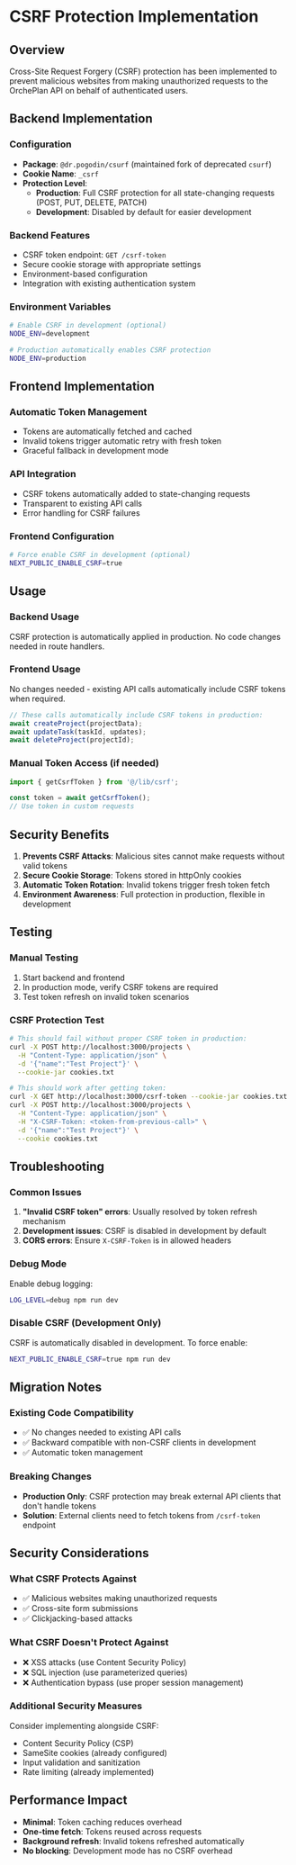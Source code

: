 # CSRF Protection Implementation

## Overview

Cross-Site Request Forgery (CSRF) protection has been implemented to prevent malicious websites from making unauthorized requests to the OrchePlan API on behalf of authenticated users.

## Backend Implementation

### Configuration
- **Package**: `@dr.pogodin/csurf` (maintained fork of deprecated `csurf`)
- **Cookie Name**: `_csrf`
- **Protection Level**: 
  - **Production**: Full CSRF protection for all state-changing requests (POST, PUT, DELETE, PATCH)
  - **Development**: Disabled by default for easier development

### Backend Features
- CSRF token endpoint: `GET /csrf-token`
- Secure cookie storage with appropriate settings
- Environment-based configuration
- Integration with existing authentication system

### Environment Variables
```bash
# Enable CSRF in development (optional)
NODE_ENV=development

# Production automatically enables CSRF protection
NODE_ENV=production
```

## Frontend Implementation

### Automatic Token Management
- Tokens are automatically fetched and cached
- Invalid tokens trigger automatic retry with fresh token
- Graceful fallback in development mode

### API Integration
- CSRF tokens automatically added to state-changing requests
- Transparent to existing API calls
- Error handling for CSRF failures

### Frontend Configuration
```bash
# Force enable CSRF in development (optional)
NEXT_PUBLIC_ENABLE_CSRF=true
```

## Usage

### Backend Usage
CSRF protection is automatically applied in production. No code changes needed in route handlers.

### Frontend Usage
No changes needed - existing API calls automatically include CSRF tokens when required.

```typescript
// These calls automatically include CSRF tokens in production:
await createProject(projectData);
await updateTask(taskId, updates);
await deleteProject(projectId);
```

### Manual Token Access (if needed)
```typescript
import { getCsrfToken } from '@/lib/csrf';

const token = await getCsrfToken();
// Use token in custom requests
```

## Security Benefits

1. **Prevents CSRF Attacks**: Malicious sites cannot make requests without valid tokens
2. **Secure Cookie Storage**: Tokens stored in httpOnly cookies
3. **Automatic Token Rotation**: Invalid tokens trigger fresh token fetch
4. **Environment Awareness**: Full protection in production, flexible in development

## Testing

### Manual Testing
1. Start backend and frontend
2. In production mode, verify CSRF tokens are required
3. Test token refresh on invalid token scenarios

### CSRF Protection Test
```bash
# This should fail without proper CSRF token in production:
curl -X POST http://localhost:3000/projects \
  -H "Content-Type: application/json" \
  -d '{"name":"Test Project"}' \
  --cookie-jar cookies.txt

# This should work after getting token:
curl -X GET http://localhost:3000/csrf-token --cookie-jar cookies.txt
curl -X POST http://localhost:3000/projects \
  -H "Content-Type: application/json" \
  -H "X-CSRF-Token: <token-from-previous-call>" \
  -d '{"name":"Test Project"}' \
  --cookie cookies.txt
```

## Troubleshooting

### Common Issues
1. **"Invalid CSRF token" errors**: Usually resolved by token refresh mechanism
2. **Development issues**: CSRF is disabled in development by default
3. **CORS errors**: Ensure `X-CSRF-Token` is in allowed headers

### Debug Mode
Enable debug logging:
```bash
LOG_LEVEL=debug npm run dev
```

### Disable CSRF (Development Only)
CSRF is automatically disabled in development. To force enable:
```bash
NEXT_PUBLIC_ENABLE_CSRF=true npm run dev
```

## Migration Notes

### Existing Code Compatibility
- ✅ No changes needed to existing API calls
- ✅ Backward compatible with non-CSRF clients in development
- ✅ Automatic token management

### Breaking Changes
- **Production Only**: CSRF protection may break external API clients that don't handle tokens
- **Solution**: External clients need to fetch tokens from `/csrf-token` endpoint

## Security Considerations

### What CSRF Protects Against
- ✅ Malicious websites making unauthorized requests
- ✅ Cross-site form submissions
- ✅ Clickjacking-based attacks

### What CSRF Doesn't Protect Against
- ❌ XSS attacks (use Content Security Policy)
- ❌ SQL injection (use parameterized queries)
- ❌ Authentication bypass (use proper session management)

### Additional Security Measures
Consider implementing alongside CSRF:
- Content Security Policy (CSP)
- SameSite cookies (already configured)
- Input validation and sanitization
- Rate limiting (already implemented)

## Performance Impact

- **Minimal**: Token caching reduces overhead
- **One-time fetch**: Tokens reused across requests
- **Background refresh**: Invalid tokens refreshed automatically
- **No blocking**: Development mode has no CSRF overhead